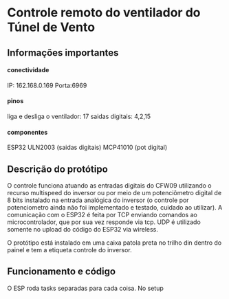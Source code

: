 # Controle remoto do ventilador do Túnel de Vento

## Informações importantes

#### conectividade
IP: 162.168.0.169
Porta:6969


#### pinos
liga e desliga o ventilador: 17
saidas digitais: 4,2,15


#### componentes
ESP32 
ULN2003 (saidas digitais)
MCP41010 (pot digital)

## Descrição do protótipo
O controle funciona atuando as entradas digitais do CFW09 utilizando o recurso multispeed do inversor ou por meio de um potenciômetro digital de 8 bits instalado na entrada analógica do inversor (o controle por potenciometro ainda não foi implementado e testado, cuidado ao utilizar). A comunicação com o ESP32 é feita por TCP enviando comandos ao microcontrolador, que por sua vez responde via tcp. UDP é utilizado somente no upload do código do ESP32 via wireless.

O protótipo está instalado em uma caixa patola preta no trilho din dentro do painel e tem a etiqueta controle do inversor. 

## Funcionamento e código
O ESP roda tasks separadas para cada coisa. No setup 
